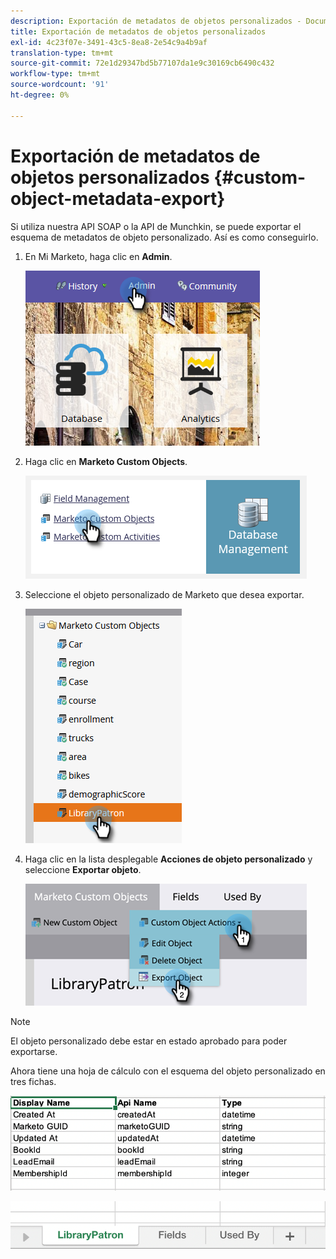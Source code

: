 ```yaml
---
description: Exportación de metadatos de objetos personalizados - Documentos de Marketo - Documentación del producto
title: Exportación de metadatos de objetos personalizados
exl-id: 4c23f07e-3491-43c5-8ea8-2e54c9a4b9af
translation-type: tm+mt
source-git-commit: 72e1d29347bd5b77107da1e9c30169cb6490c432
workflow-type: tm+mt
source-wordcount: '91'
ht-degree: 0%

---
```


# Exportación de metadatos de objetos personalizados {#custom-object-metadata-export}

Si utiliza nuestra API SOAP o la API de Munchkin, se puede exportar el esquema de metadatos de objeto personalizado. Así es como conseguirlo.

1. En Mi Marketo, haga clic en **Admin**.

   ![](assets/custom-object-metadata-export-1.png)

1. Haga clic en **Marketo Custom Objects**.

   ![](assets/custom-object-metadata-export-2.png)

1. Seleccione el objeto personalizado de Marketo que desea exportar.

   ![](assets/custom-object-metadata-export-3.png)

1. Haga clic en la lista desplegable **Acciones de objeto personalizado** y seleccione **Exportar objeto**.

   ![](assets/custom-object-metadata-export-4.png)

>[!NOTE]
>
>El objeto personalizado debe estar en estado aprobado para poder exportarse.

Ahora tiene una hoja de cálculo con el esquema del objeto personalizado en tres fichas.

![](assets/custom-object-metadata-export-5.png)

![](assets/custom-object-metadata-export-6.png)
